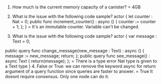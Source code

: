 1. How much is the current memory capacity of a canister? = 4GB

2. What is the issue with the following code sample?
actor {
  let counter : Nat = 0;
  public func increment_counter() : async () {
    counter := counter + 1;
  };
}
= It's an immutable counter. Variable can't be changed.

3. What is the issue with the following code sample?
actor {
  var message : Text = 0;

  public query func change_message(new_message : Text) : async () {
    message := new_message;
    return;
  };
  public query func see_message() : async Text {
    return(message);
  };
    = There is a type error Nat type is given to a Text type
}
4. False or True: we can remove the keyword async for return argument of a query function since queries are faster to answer.
    = True It doesnt require consensus. Only one node can do it.